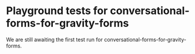 # Playground tests for conversational-forms-for-gravity-forms
We are still awaiting the first test run for conversational-forms-for-gravity-forms.

